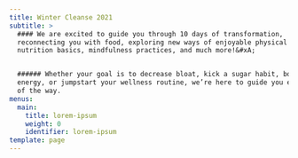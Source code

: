 ```yaml
---
title: Winter Cleanse 2021
subtitle: >
  #### We are excited to guide you through 10 days of transformation,
  reconnecting you with food, exploring new ways of enjoyable physical activity,
  nutrition basics, mindfulness practices, and much more!&#xA;


  ###### Whether your goal is to decrease bloat, kick a sugar habit, boost your
  energy, or jumpstart your wellness routine, we’re here to guide you every step
  of the way.
menus:
  main:
    title: lorem-ipsum
    weight: 0
    identifier: lorem-ipsum
template: page
---
```


